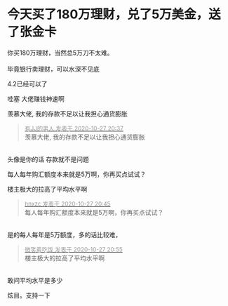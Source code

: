 # 今天买了180万理财，兑了5万美金，送了张金卡


你买180万理财，当然总5万刀不太难。<br />
<br />
毕竟银行卖理财，可以水深不见底 <img src="static/image/smiley/default/lol.gif" smilieid="12" border="0" alt="" />

4.2已经可以了

哇塞 大佬赚钱神速啊

<img src="static/image/smiley/default/lol.gif" smilieid="12" border="0" alt="" />羡慕大佬, 我的存款不足以让我担心通货膨胀 

<div class="quote"><blockquote><font size="2"><a href="https://www.hostloc.com/forum.php?mod=redirect&amp;goto=findpost&amp;pid=9361081&amp;ptid=759136" target="_blank"><font color="#999999">有JJ的男人 发表于 2020-10-27 20:37</font></a></font><br />
羡慕大佬, 我的存款不足以让我担心通货膨胀</blockquote></div><br />
头像是你的话 存款就不是问题

每人每年购汇额度本来就是5万啊，你再买点试试？

楼主极大的拉高了平均水平啊<img src="static/image/smiley/default/sweat.gif" smilieid="10" border="0" alt="" />

<div class="quote"><blockquote><font size="2"><a href="https://www.hostloc.com/forum.php?mod=redirect&amp;goto=findpost&amp;pid=9361122&amp;ptid=759136" target="_blank"><font color="#999999">hnxzc 发表于 2020-10-27 20:45</font></a></font><br />
每人每年购汇额度本来就是5万啊，你再买点试试？</blockquote></div><br />
是的每人每年是5万额度，多的话比较难，

<div class="quote"><blockquote><font size="2"><a href="https://www.hostloc.com/forum.php?mod=redirect&amp;goto=findpost&amp;pid=9361180&amp;ptid=759136" target="_blank"><font color="#999999">微笑着吃饭 发表于 2020-10-27 20:55</font></a></font><br />
楼主极大的拉高了平均水平啊</blockquote></div><br />
敢问平均水平是多少

炫目。支持一下
